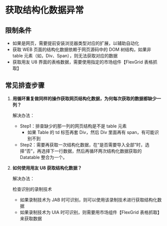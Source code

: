 # 获取结构化数据异常

## 限制条件

- 如果是网页，需要提前安装浏览器类型对应的扩展，以辅助自动化
- 获取 WEB 页面的结构化数据依赖于网页源码中的 DOM 树结构，如果非 table 元素（如，Div、Span），则无法获取对应的数据
- 获取用友 U8 界面的表格数据，需要使用指定的市场组件【FlexGrid 表格抓取】

## 常见排查步骤

1. **用循环重复做同样的操作获取网页结构化数据，为何每次获取的数据都缺少一列？**

    解决办法：

    - Step1：排查缺少的那一列的网页结构是不是 table 元素
        - 如果 Table 的 td 标签再套 Div，然后 Div 里面再有 span，有可能识别不到
    - Step2：需要再获取一次结构化数据，在“是否需要导入全部”时，选择“否”，再选择下一行数据，然后再循环两次结构化数据获取的 Datatable 整合为一个。

2. **如何使用用友 U8 获取结构化数据？**

    解决办法：

    检查识别的录制技术

    - 如果录制技术为 JAB 时可识别，则可以使用该录制技术进行获取结构化数据
    - 如果录制技术为 UIA 时可识别，则需要用市场组件【FlexGrid 表格抓取】来获取数据